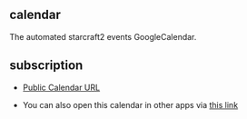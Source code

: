 ## calendar

The automated starcraft2 events GoogleCalendar.

## subscription

* [Public Calendar URL](https://calendar.google.com/calendar/embed?src=7c53nhviepue76ih29n72bmvjo%40group.calendar.google.com&ctz=Asia%2FShanghai)

* You can also open this calendar in other apps via [this link](https://calendar.google.com/calendar/ical/7c53nhviepue76ih29n72bmvjo%40group.calendar.google.com/public/basic.ics)
